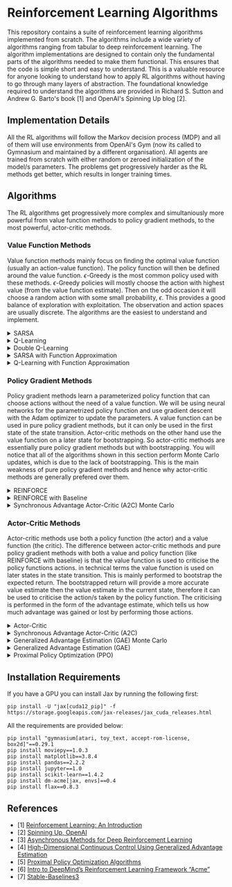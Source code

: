 # Reinforcement Learning Algorithms
This repository contains a suite of reinforcement learning algorithms implemented from scratch. The algorithms include a wide variety of algorithms ranging from tabular to deep reinforcement learning. The algorithm implementations are designed to contain only the fundamental parts of the algorithms needed to make them functional. This ensures that the code is simple short and easy to understand. This is a valuable resource for anyone looking to understand how to apply RL algorithms without having to go through many layers of abstraction. The foundational knowledge required to understand the algorithms are provided in Richard S. Sutton and Andrew G. Barto's book [1] and OpenAI's Spinning Up blog [2].


## Implementation Details
All the RL algorithms will follow the Markov decision process (MDP) and all of them will use environments from OpenAI's Gym (now its called to Gymnasium and maintained by a different organisation). All agents are trained from scratch with either random or zeroed initialization of the model/s parameters. The problems get progressively harder as the RL methods get better, which results in longer training times.

## Algorithms
The RL algorithms get progressively more complex and simultaniously more powerful from value function methods to policy gradient methods, to the most powerful, actor-critic methods. 

### Value Function Methods
Value function methods mainly focus on finding the optimal value function (usually an action-value function). The policy function will then be defined around the value function. $\epsilon$-Greedy is the most common policy used with these methods. $\epsilon$-Greedy policies will mostly choose the action with highest value (from the value function estimate). Then on the odd occasion it will choose a random action with some small probability, $\epsilon$. This provides a good balance of exploration with exploitation. The observation and action spaces are usually discrete. The algorithms are the easiest to understand and implement.

<details>
<summary>SARSA</summary>

**Algorithm Notebook:** `sarsa.ipynb`

SARSA is the simplest on-policy temporal difference method. It uses bootstrapping to estimate the return before the episode has completed. The return estimate is then used to update the action-value functions prediction of the return given the state, action pair. 

**Before Training:**

<video controls src="videos/sarsa/Taxi-v3-episode-0.mp4" title="Before"></video>

**After Training:**

<video controls src="videos/sarsa/Taxi-v3-episode-400.mp4" title="After"></video>

##### Features:
- On-Policy:                Yes
- Observation Space:        Discrete
- Action Space:             Discrete
- Value Function:           Tabular
- Policy Function:          $\epsilon$-Greedy
- Update Period:            1-step
- Parallel Environments:    No
</details>

<details>
<summary>Q-Learning</summary>

**Algorithm Notebook:** `q_learning.ipynb`

Q-Learning is the simplest off-policy temporal difference method. There are many different variants of this algorithm from tabular to deep learning. Its very similar to SARSA, but instead bootstraps with the optimal return estimate rather than the return estimate from following the current policy. This results in it becoming an off-policy algorithm. 

**Before Training:**

<video controls src="videos/q_learning/Taxi-v3-episode-0.mp4" title="Title"></video>

**After Training:**

<video controls src="videos/q_learning/Taxi-v3-episode-400.mp4" title="Title"></video>

##### Features:
- On-Policy:                No
- Observation Space:        Discrete
- Action Space:             Discrete
- Value Function:           Tabular
- Policy Function:          $\epsilon$-Greedy
- Update Period:            1-step 
- Parallel Environments:    No
</details>

<details>
<summary>Double Q-Learning</summary>

**Algorithm Notebook:** `double_q_learning.ipynb`

Double Q-Learning is a variation of Q-Learning. The primary aim of this algorithm is to reduce the maximization bias problem of Q-Learning and SARSA. Both methods follow greedy policies, which result in them having a bias towards the maximum value. Due to the variation in the value estimates the maximum value can often be larger than the real maximum value. The value estimates will get better as more updates are performed, but the maximization bias can significantly delay learning. Double Q-Learning helps solve this issue by using two action-value functions. The one value function is used to choose the optimal action, while the other is used to estimate the action's value. The roles are then reversed in the next update cycle. This provides an unbiased estimate of the value of an action. Only a single value function is updated per step, so they both experience different updates and will therefore provide different value estimates.  

**Before Training:**

<video controls src="videos/double_q_learning/Taxi-v3-episode-0.mp4" title="Title"></video>

**After Training:**

<video controls src="videos/double_q_learning/Taxi-v3-episode-400.mp4" title="Title"></video>

##### Features:
- On-Policy:                No
- Observation Space:        Discrete
- Action Space:             Discrete
- Value Function:           Tabular
- Policy Function:          $\epsilon$-Greedy
- Update Period:            1-step 
- Parallel Environments:    No
</details>

<details>
<summary>SARSA with Function Approximation</summary>

**Algorithm Notebook:** `sarsa_fa.ipynb`

SARSA with Function Approximation improves on the Q-Learning algorithm by providing the ability to work on continuous observation spaces. Continuous observation spaces can contain exponentially more observations than discrete observation spaces (sometimes infinite observations). Making it infeasable or even impossible to store each action observation pair (state) in a table. Linear function approximation solves this problem by converting the state/s into a feature vector. The feature vector is trained to represent the entire state space. This results in a representation of the state space with far lower dimensions.

**Before Training:**

<video controls src="videos/sarsa_fa/MountainCar-v0-episode-0.mp4" title="Title"></video>

**After Training:**

<video controls src="videos/sarsa_fa/MountainCar-v0-episode-40.mp4" title="Title"></video>

##### Features:
- On-Policy:                Yes
- Observation Space:        Continuous
- Action Space:             Discrete
- Value Function:           Linear Function Approximation
- Policy Function:          $\epsilon$-Greedy
- Update Period:            1-step 
- Parallel Environments:    No
</details>

<details>
<summary>Q-Learning with Function Approximation</summary>

**Algorithm Notebook:** `q_learning_fa.ipynb`

Q-Learning with Function Approximation improves on the Q-Learning algorithm by providing the ability to work on continuous observation spaces. Uses the same function approximation technique as SARSA with Function Approximation, but applied to Q-Learning.

**Before Training:**

<video controls src="videos/q_learning_fa/MountainCar-v0-episode-0.mp4" title="Title"></video>

**After Training:**

<video controls src="videos/q_learning_fa/MountainCar-v0-episode-40.mp4" title="Title"></video>

##### Features:
- On-Policy:                No
- Observation Space:        Continuous
- Action Space:             Discrete
- Value Function:           Linear Function Approximation
- Policy Function:          $\epsilon$-Greedy
- Update Period:            1-step 
- Parallel Environments:    No
</details>

### Policy Gradient Methods
Policy gradient methods learn a parameterized policy function that can choose actions without the need of a value function. We will be using neural networks for the parametrized policy function and use gradient descent with the Adam optimizer to update the parameters. A value function can be used in pure policy gradient methods, but it can only be used in the first state of the state transition. Actor-critic methods on the other hand use the value function on a later state for bootstrapping. So actor-critic methods are essentially pure policy gradient methods but with bootstrapping. You will notice that all of the algorithms shown in this section perform Monte Carlo updates, which is due to the lack of bootstrapping. This is the main weakness of pure policy gradient methods and hence why actor-critic methods are generally prefered over them. 

<details>
<summary>REINFORCE</summary>

**Algorithm Notebook:** `reinforce.ipynb`

REINFORCE is the simplest pure policy gradient method. It uses a neural network as the policy function. The policy function is learned directly unlike the value function methods, which don't learn a policy function, their policy is based on the value estimates from the value function. REINFORCE doesn't use a value function. The policy function uses a soft-max function to create a probability distribution for action selection. A major benifit of using a neural network policy with soft-max action selection is that the policy will initially be stochastic, promoting more exploration, and gradually get more deterministic as it is trained. In later methods you will notice an entropy function is used to prevent the policy from becoming too deterministic. 

**Before Training:**

<video controls src="videos/reinforce/CartPole-v1-episode-0.mp4" title="Title"></video>

**After Training:**

<video controls src="videos/reinforce/CartPole-v1-episode-50.mp4" title="Title"></video>

##### Features:
- On-Policy:                Yes
- Observation Space:        Continuous
- Action Space:             Discrete
- Value Function:           None
- Policy Function:          Deep Neural Network
- Update Period:            Monte Carlo (updates after episode termination)
- Parallel Environments:    No
</details>

<details>
<summary>REINFORCE with Baseline</summary>

**Algorithm Notebook:** `reinforce_baseline.ipynb`

REINFORCE with Baseline improves upon the REINFORCE algorithm by reducing variance. This allows the policy function to converge faster to the optimal solution. Instead of using the return to update the policy functions parameters, the advantage gained (or lost) over the expected return is used. This provides a clearer indication of the performance of the policy's actions, hence reducing the variance during training. Despite using a value function this algorithm can't be categorized as an actor-critic method. This is due to the value function only being used on the first state in each state transition. No bootstrapping is used on this method.

**Before Training:**

<video controls src="videos/reinforce_baseline/CartPole-v1-episode-0.mp4" title="Title"></video>

**After Training:**

<video controls src="videos/reinforce_baseline/CartPole-v1-episode-50.mp4" title="Title"></video>

##### Features:
- On-Policy:                Yes
- Observation Space:        Continuous
- Action Space:             Discrete
- Value Function:           Deep Neural Network
- Policy Function:          Deep Neural Network
- Update Period:            Monte Carlo (updates after episode termination)
- Parallel Environments:    No
</details>

<details>
<summary>Synchronous Advantage Actor-Critic (A2C) Monte Carlo</summary>

**Algorithm Notebook:** `a2c_discrete_monte-carlo.ipynb`

This is a Monte Carlo variant of A2C. The original A2C algorithm is an actor-critic, because it uses bootstrapping to estimate the expected return. Estimating the returns is not needed with the Monte Carlo implementation because the updates are performed after the episode has completed. Other than this alteration the algorithm functions the same as the original. A2C's main feature is to synchronously run multiple environments in parallel. The parallel environments will go through different state transitions. The gradient update of the value and policy functions are calculated from the average experience from the parallel agents. If the policy parameters are poor, a single agent may achieve high return during an episode, but the average return from multiple agents in distinct environments with the same poor parameters will be much closer to the real performance of the policy. This reduces variance during training and allows the agent to improve faster. A2C also uses and advantage function instead of the return for the policy parameter update like REINFORCE with baseline. 

**Before Training:**

<video controls src="videos/a2c_discrete_monte-carlo/CartPole-v1-episode-0.mp4" title="Title"></video>

**After Training:**

<video controls src="videos/a2c_discrete_monte-carlo/CartPole-v1-episode-5.mp4" title="Title"></video>

##### Features:
- On-Policy:                Yes
- Observation Space:        Continuous
- Action Space:             Discrete
- Value Function:           Deep Neural Network
- Policy Function:          Deep Neural Network
- Update Period:            Monte Carlo (updates after episode termination)
- Parallel Environments:    Yes
</details>

### Actor-Critic Methods
Actor-critic methods use both a policy function (the actor) and a value function (the critic). The difference between actor-critic methods and pure policy gradient methods with both a value and policy function (like REINFORCE with baseline) is that the value function is used to criticise the policy functions actions. in technical terms the value function is used on later states in the state transition. This is mainly performed to bootstrap the expected return. The bootstrapped return will provide a more accurate value estimate then the value estimate in the current state, therefore it can be used to criticise the action/s taken by the policy function. The criticising is performed in the form of the advantage estimate, which tells us how much advantage was gained or lost by performing those actions. 

<details>
<summary>Actor-Critic</summary>

**Algorithm Notebook:** `actor_critic.ipynb`

This is the simplest actor-critic algorithm. Actor-critic slightly adjusts the REINFORCE with baseline by using the value function to calculate the bootstrapped the return value, which is then used to calculate the temporal difference (TD) error, $\delta$. This enables parameter updates every step. The TD error is a simple advantage estimate, used to criticise the action taken by the policy in the first step.

**Before Training:**

<video controls src="videos/actor-critic/CartPole-v1-episode-0.mp4" title="Title"></video>

**After Training:**

<video controls src="videos/actor-critic/CartPole-v1-episode-50.mp4" title="Title"></video>

##### Features:
- On-Policy:                Yes
- Observation Space:        Continuous
- Action Space:             Discrete
- Value Function:           Deep Neural Network
- Policy Function:          Deep Neural Network
- Update Period:            1-step
- Parallel Environments:    No
</details>

<details>
<summary>Synchronous Advantage Actor-Critic (A2C)</summary>

**Algorithm Notebook:** `a2c_discrete.ipynb`

A2C is an actor-critic algorithm that synchronously runs multiple environments in parallel. All the agents run the same policy, but the environment's will be slightly different, resulting in different experiences for all the agents. The returns from the experiences are then aggregated in the advantage function, which is then used to update the policy and value function parameters. The policy and value functions are then updated after n-steps, where n is preferably greater than 1 but less than the average episode length. Some of the agents may complete before n-steps. In this case they will automatically start a new episode. The return calculation will start from scratch, so the previous episodes rewards won't influence the new episodes return. The algorithm will even work for values of n far greater than the episode length, although this won't be optimal. 

**Before Training:**

<video controls src="videos/a2c_discrete/LunarLander-v2-episode-0.mp4" title="Title"></video>

**After Training:**

<video controls src="videos/a2c_discrete/LunarLander-v2-episode-5.mp4" title="Title"></video>

##### Features:
- On-Policy:                Yes
- Observation Space:        Continuous
- Action Space:             Discrete
- Value Function:           Deep Neural Network
- Policy Function:          Deep Neural Network
- Update Period:            n-steps
- Parallel Environments:    Yes
</details>

<details>
<summary>Generalized Advantage Estimation (GAE) Monte Carlo</summary>

**Algorithm Notebook:** `gae_discrete_monte-carlo.ipynb`

This is the Monte Carlo version of GAE. GAE proposes a better advantage estimation function, the generalized advantage estimation function. The GAE function improves on A2C advantage estimate by lowering the bias at the cost of a minor variance increase. Although this algorithm performs Monte Carlo updates, it still uses bootstrapping in the GAE function, so it is an actor-critic method. This implementation will use A2C's technique of running multiple environments in parallel, but replace the advantage estimation function with the GAE function. 

**Before Training:**

<video controls src="videos/gae_discrete_monte-carlo/CartPole-v1-episode-0.mp4" title="Title"></video>

**After Training:**

<video controls src="videos/gae_discrete_monte-carlo/CartPole-v1-episode-5.mp4" title="Title"></video>

##### Features:
- On-Policy:                Yes
- Observation Space:        Continuous
- Action Space:             Discrete
- Value Function:           Deep Neural Network
- Policy Function:          Deep Neural Network
- Update Period:            Monte Carlo (updates after episode termination)
- Parallel Environments:    Yes
</details>

<details>
<summary>Generalized Advantage Estimation (GAE)</summary>

**Algorithm Notebook:** `gae_discrete.ipynb`

This implemenation of GAE only differs from the Monte Carlo implementation in when the parameter updates are performed. The parameters are now updated every n-steps like the vanilla A2C. See the A2C and GAE Monte Carlo algorithm descriptions for a better understanding of this implementation.   

**Before Training:**

<video controls src="videos/gae_discrete/LunarLander-v2-episode-0.mp4" title="Title"></video>

**After Training:**

<video controls src="videos/gae_discrete/LunarLander-v2-episode-5.mp4" title="Title"></video>

##### Features:
- On-Policy:                Yes
- Observation Space:        Continuous
- Action Space:             Discrete
- Value Function:           Deep Neural Network
- Policy Function:          Deep Neural Network
- Update Period:            n-steps
- Parallel Environments:    Yes
</details>

<details>
<summary>Proximal Policy Optimization (PPO)</summary>

**Algorithm Notebook:** `ppo_discrete.ipynb`

This is the clipped surrogate objective version of PPO. The aim of PPO is to mimic the behaviour of TRPO, but only use first-order derivatives in the policy optimization, resulting in a simpler algorithm. PPO and TRPO differ from other policy gradient algorithms with their approach to policy parameter updates. They both restrict the objective function (loss function) when the objective improves too much in a single step. This has the desired effect of preventing the policy updates from getting so large that the policy function can become worse. This implementation utilises the synchronous parallel environments technique from A2C and the generalized advantage estimator function as the advantage estimator from GAE. 

**Before Training:**

<video controls src="videos/ppo_discrete/LunarLander-v2-episode-0.mp4" title="Title"></video>

**After Training:**

<video controls src="videos/ppo_discrete/LunarLander-v2-episode-5.mp4" title="Title"></video>

##### Features:
- On-Policy:                Yes
- Observation Space:        Continuous
- Action Space:             Discrete
- Value Function:           Deep Neural Network
- Policy Function:          Deep Neural Network
- Update Period:            n-steps
- Parallel Environments:    Yes
</details>

## Installation Requirements
If you have a GPU you can install Jax by running the following first:
```
pip install -U "jax[cuda12_pip]" -f https://storage.googleapis.com/jax-releases/jax_cuda_releases.html
```
All the requirements are provided below:
```
pip install "gymnasium[atari, toy_text, accept-rom-license, box2d]"==0.29.1
pip install moviepy==1.0.3
pip install matplotlib==3.8.4
pip install pandas==2.2.2
pip install jupyter==1.0
pip install scikit-learn==1.4.2
pip install dm-acme[jax, envs]==0.4
pip install flax==0.8.3
```



## References
- [1] [Reinforcement Learning: An Introduction](http://incompleteideas.net/book/RLbook2018.pdf)
- [2] [Spinning Up, OpenAI](https://spinningup.openai.com/en/latest/index.html)
- [3] [Asynchronous Methods for Deep Reinforcement Learning](https://arxiv.org/abs/1602.01783)
- [4] [High-Dimensional Continuous Control Using Generalized Advantage Estimation](https://arxiv.org/abs/1506.02438)
- [5] [Proximal Policy Optimization Algorithms](https://arxiv.org/abs/1707.06347)
- [6] [Intro to DeepMind’s Reinforcement Learning Framework “Acme”](https://towardsdatascience.com/deepminds-reinforcement-learning-framework-acme-87934fa223bf)
- [7] [Stable-Baselines3](https://stable-baselines3.readthedocs.io/en/master/)
